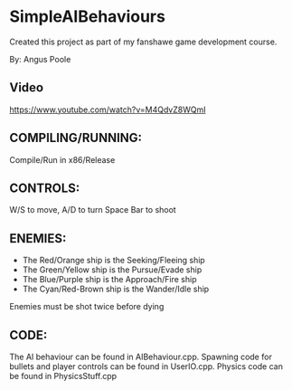# SimpleAIBehaviours
Created this project as part of my fanshawe game development course.

By: Angus Poole

## Video

https://www.youtube.com/watch?v=M4QdvZ8WQmI

## COMPILING/RUNNING:
Compile/Run in x86/Release

## CONTROLS:
W/S to move, A/D to turn
Space Bar to shoot

## ENEMIES:
- The Red/Orange ship is the Seeking/Fleeing ship
- The Green/Yellow ship is the Pursue/Evade ship
- The Blue/Purple ship is the Approach/Fire ship
- The Cyan/Red-Brown ship is the Wander/Idle ship

Enemies must be shot twice before dying

## CODE:
The AI behaviour can be found in AIBehaviour.cpp.
Spawning code for bullets and player controls can be found in UserIO.cpp.
Physics code can be found in PhysicsStuff.cpp
